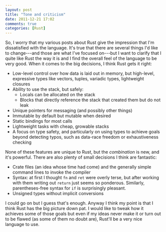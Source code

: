 ```yaml
---
layout: post
title: "Tone and criticism"
date: 2011-12-21 17:02
comments: true
categories: [Rust]
---
```

So, I worry that my various posts about Rust give the impression that
I'm dissatisfied with the language.  It's true that there are several
things I'd like to change---and those are what I've focused on---but I
want to clarify that I quite like Rust the way it is and I find the
overall feel of the language to be very good.  When it comes to the
big decisions, I think Rust gets it right:

- Low-level control over how data is laid out in memory, but
  high-level, expressive types like vectors, tuples, variadic types,
  lightweight closures
- Ability to use the stack, but safely:
  - Locals can be allocated on the stack
  - Blocks that directly reference the stack that created them
    but do not leak
- Unique pointers for messaging (and possibly other things)
- Immutable by default but mutable when desired
- Static bindings for most calls
- Lightweight tasks with cheap, growable stacks
- A focus on type safety, and particularly on using types to achieve
  goals beyond detecting typos, such as data-race freedom or
  exhaustiveness checking

None of these features are unique to Rust, but the *combination* is
new, and it's powerful.  There are also plenty of small decisions I
think are fantastic:

- Crate files (an idea whose time had come) and the generally
  simple command lines to invoke the compiler
- Syntax: at first I thought `fn` and `ret` were overly terse,
  but after working with them writing out `return` just seems so ponderous.
  Similarly, parentheses-free syntax for `if` is surprisingly pleasant.
- Unsigned types without implicit conversions

I could go on but I guess that's enough.  Anyway I think my point is
that I think Rust has the big picture down pat.  I would like to tweak
how it achieves some of those goals but even if my ideas never make it
or turn out to be flawed (as some of them no doubt are), Rust'll be a
very nice language to use.

